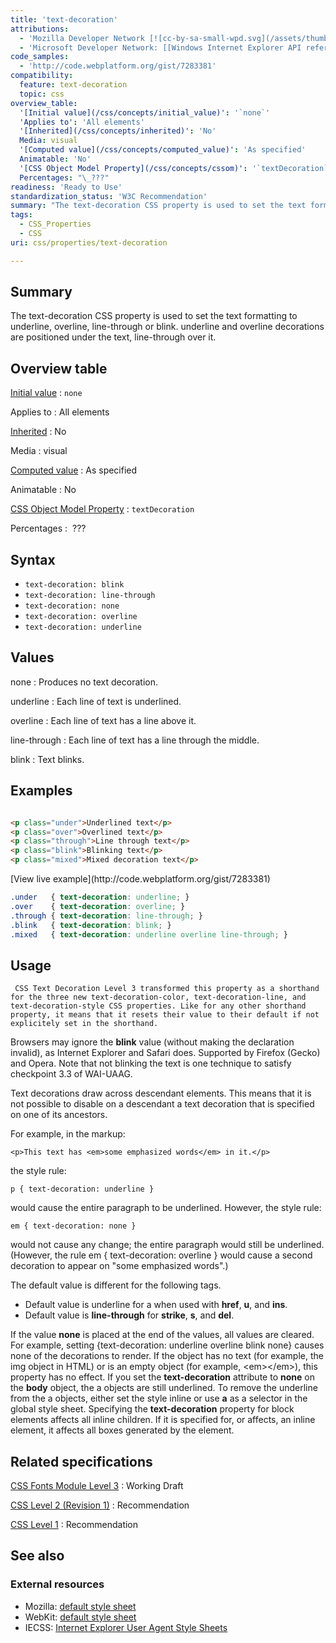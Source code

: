 ```yaml
---
title: 'text-decoration'
attributions:
  - 'Mozilla Developer Network [![cc-by-sa-small-wpd.svg](/assets/thumb/8/8c/cc-by-sa-small-wpd.svg/120px-cc-by-sa-small-wpd.svg.png)](http://creativecommons.org/licenses/by-sa/3.0/us/): [[text-decoration](https://developer.mozilla.org/en-US/docs/CSS/text-decoration) Article]'
  - 'Microsoft Developer Network: [[Windows Internet Explorer API reference](http://msdn.microsoft.com/en-us/library/ie/hh828809%28v=vs.85%29.aspx) Article]'
code_samples:
  - 'http://code.webplatform.org/gist/7283381'
compatibility:
  feature: text-decoration
  topic: css
overview_table:
  '[Initial value](/css/concepts/initial_value)': '`none`'
  'Applies to': 'All elements'
  '[Inherited](/css/concepts/inherited)': 'No'
  Media: visual
  '[Computed value](/css/concepts/computed_value)': 'As specified'
  Animatable: 'No'
  '[CSS Object Model Property](/css/concepts/cssom)': '`textDecoration`'
  Percentages: "\_???"
readiness: 'Ready to Use'
standardization_status: 'W3C Recommendation'
summary: "The text-decoration CSS property is used to set the text formatting to underline, overline, line-through or blink. underline and overline decorations are positioned under the text, line-through over it.\n"
tags:
  - CSS_Properties
  - CSS
uri: css/properties/text-decoration

---
```

## Summary

The text-decoration CSS property is used to set the text formatting to underline, overline, line-through or blink. underline and overline decorations are positioned under the text, line-through over it.

## Overview table

[Initial value](/css/concepts/initial_value)
:   `none`

Applies to
:   All elements

[Inherited](/css/concepts/inherited)
:   No

Media
:   visual

[Computed value](/css/concepts/computed_value)
:   As specified

Animatable
:   No

[CSS Object Model Property](/css/concepts/cssom)
:   `textDecoration`

Percentages
:    ???

## Syntax

-   `text-decoration: blink`
-   `text-decoration: line-through`
-   `text-decoration: none`
-   `text-decoration: overline`
-   `text-decoration: underline`

## Values

none
:   Produces no text decoration.

underline
:   Each line of text is underlined.

overline
:   Each line of text has a line above it.

line-through
:   Each line of text has a line through the middle.

blink
:   Text blinks.

## Examples

``` html

<p class="under">Underlined text</p>
<p class="over">Overlined text</p>
<p class="through">Line through text</p>
<p class="blink">Blinking text</p>
<p class="mixed">Mixed decoration text</p>
```

</pre>
[View live example](http://code.webplatform.org/gist/7283381)

``` css
.under   { text-decoration: underline; }
.over    { text-decoration: overline; }
.through { text-decoration: line-through; }
.blink   { text-decoration: blink; }
.mixed   { text-decoration: underline overline line-through; }
```

## Usage

     CSS Text Decoration Level 3 transformed this property as a shorthand for the three new text-decoration-color, text-decoration-line, and text-decoration-style CSS properties. Like for any other shorthand property, it means that it resets their value to their default if not explicitely set in the shorthand.

Browsers may ignore the **blink** value (without making the declaration invalid), as Internet Explorer and Safari does. Supported by Firefox (Gecko) and Opera. Note that not blinking the text is one technique to satisfy checkpoint 3.3 of WAI-UAAG.

Text decorations draw across descendant elements. This means that it is not possible to disable on a descendant a text decoration that is specified on one of its ancestors.

For example, in the markup:

    <p>This text has <em>some emphasized words</em> in it.</p>

the style rule:

    p { text-decoration: underline }

would cause the entire paragraph to be underlined. However, the style rule:

    em { text-decoration: none }

would not cause any change; the entire paragraph would still be underlined. (However, the rule em { text-decoration: overline } would cause a second decoration to appear on "some emphasized words".)

The default value is different for the following tags.

-   Default value is underline for a when used with **href**, **u**, and **ins**.
-   Default value is **line-through** for **strike**, **s**, and **del**.

If the value **none** is placed at the end of the values, all values are cleared. For example, setting {text-decoration: underline overline blink none} causes none of the decorations to render. If the object has no text (for example, the img object in HTML) or is an empty object (for example, \<em\>\</em\>), this property has no effect. If you set the **text-decoration** attribute to **none** on the **body** object, the a objects are still underlined. To remove the underline from the a objects, either set the style inline or use **a** as a selector in the global style sheet. Specifying the **text-decoration** property for block elements affects all inline children. If it is specified for, or affects, an inline element, it affects all boxes generated by the element.

## Related specifications

[CSS Fonts Module Level 3](http://dev.w3.org/csswg/css-text-decor-3/#text-decoration)
:   Working Draft

[CSS Level 2 (Revision 1)](http://www.w3.org/TR/CSS2/text.html#lining-striking-props)
:   Recommendation

[CSS Level 1](http://www.w3.org/TR/CSS1/#text-decoration)
:   Recommendation

## See also

### External resources

-   Mozilla: [default style sheet](http://mxr.mozilla.org/mozilla/source/layout/style/html.css)
-   WebKit: [default style sheet](http://trac.webkit.org/browser/trunk/Source/WebCore/css/html.css)
-   IECSS: [Internet Explorer User Agent Style Sheets](http://www.iecss.com/)
